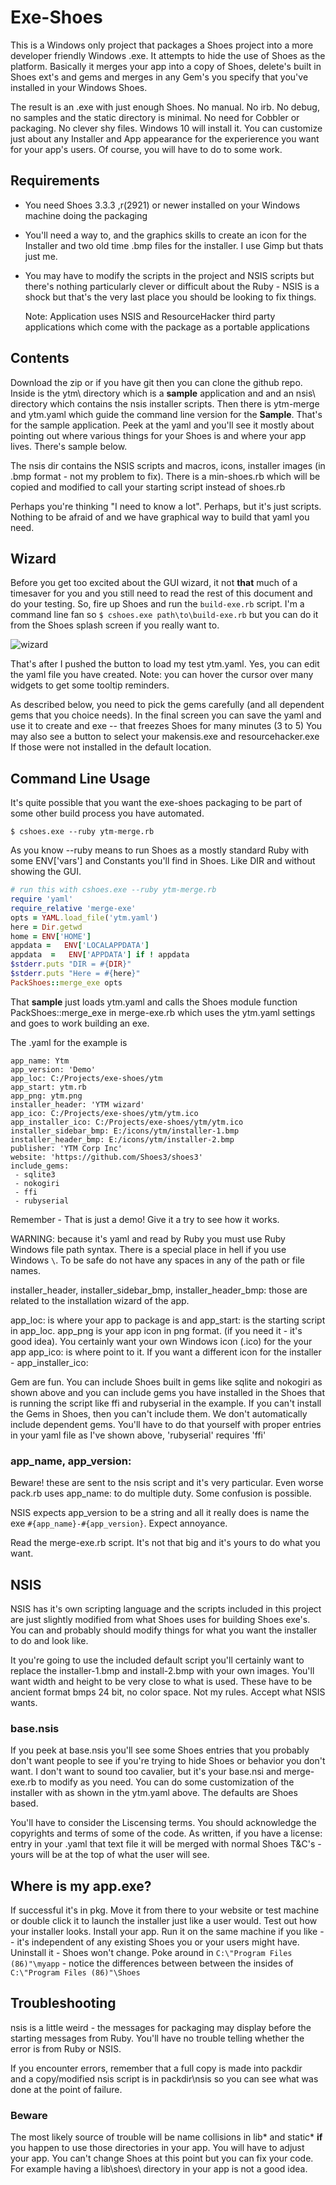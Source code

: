 # Exe-Shoes 

This is a Windows only project that packages a Shoes project into a more 
developer friendly Windows .exe. It attempts to hide the use of Shoes as
the platform. Basically it merges your app into a copy of Shoes, delete's
built in Shoes ext's and gems and merges in any Gem's you specify that you've
installed in your Windows Shoes.

The result is an .exe with just enough Shoes. No manual. No irb. No debug, no
samples and the static directory is minimal. No need for Cobbler or packaging. 
No clever shy files. Windows 10 will install it. You can customize just about
any Installer and App appearance for the experierence you want for your app's
users.   Of course, you will have to do to some work. 


## Requirements 

* You need Shoes 3.3.3 ,r(2921) or newer installed on your Windows machine doing the 
  packaging
* You'll need a way to, and the graphics skills to create an icon for the Installer and two old time .bmp files
  for the installer. I use Gimp but thats just me. 
* You may have to modify the scripts in the project and NSIS scripts but there's 
  nothing particularly clever or difficult about the Ruby - NSIS is a shock but
  that's the very last place you should be looking to fix things. 

  Note: Application uses NSIS and ResourceHacker third party applications which come with the package as a portable applications

## Contents 

Download the zip or if you have git then you can clone the github repo.
Inside is the ytm\ directory which is a **sample** application
and and an nsis\ directory which contains the nsis installer scripts. Then there is ytm-merge and ytm.yaml which
guide the command line version for the **Sample**. That's for the sample application.  Peek at the yaml
and you'll see it mostly about pointing out where various things for your Shoes is and where your app lives. 
There's sample below. 

The nsis dir contains the NSIS scripts and macros, icons, installer images (in .bmp format - not my problem to
fix). There is a min-shoes.rb which will be copied and modified to call your starting script
instead of shoes.rb

Perhaps you're thinking "I need to know a lot". Perhaps, but it's just scripts.
Nothing to be afraid of and we have graphical way to build that yaml you need. 

## Wizard

Before you get too excited about the GUI wizard, it not __that__ much of a timesaver for
you and you still need to read the rest of this document and do your testing. So, fire up Shoes and run the
`build-exe.rb` script. I'm a command line fan so `$ cshoes.exe path\to\build-exe.rb` but you can do it from 
the Shoes splash screen if you really want to.

![wizard](https://cloud.githubusercontent.com/assets/222691/25981983/f88ee538-3695-11e7-993b-9a6eb4ef2593.png)

That's after I pushed the button to load my test ytm.yaml. Yes, you can edit the yaml file
you have created. Note: you can hover the cursor over many widgets to get some tooltip reminders.

As described below, you need to pick the gems carefully (and all dependent gems that you choice needs). In the 
final screen you can save the yaml and use it to create and exe -- that freezes Shoes for many minutes (3 to 5)
You may also see a button to select your makensis.exe and resourcehacker.exe If those were not installed
in the default location. 

## Command Line Usage 

It's quite possible that you want the exe-shoes packaging to be part of
some other build process you have automated. 

`$ cshoes.exe --ruby ytm-merge.rb`

As you know --ruby means to run Shoes as a mostly standard Ruby with some
ENV['vars'] and Constants you'll find in Shoes. Like DIR and without showing the GUI.

```ruby
# run this with cshoes.exe --ruby ytm-merge.rb
require 'yaml'
require_relative 'merge-exe'
opts = YAML.load_file('ytm.yaml')
here = Dir.getwd
home = ENV['HOME']
appdata =   ENV['LOCALAPPDATA']
appdata  =   ENV['APPDATA'] if ! appdata
$stderr.puts "DIR = #{DIR}"
$stderr.puts "Here = #{here}"
PackShoes::merge_exe opts
```

That **sample** just loads ytm.yaml and calls the Shoes module function
PackShoes::merge_exe in merge-exe.rb which uses the ytm.yaml settings and goes
to work building an exe. 

The .yaml for the example is 
```
app_name: Ytm
app_version: 'Demo'
app_loc: C:/Projects/exe-shoes/ytm
app_start: ytm.rb
app_png: ytm.png
installer_header: 'YTM wizard'
app_ico: C:/Projects/exe-shoes/ytm/ytm.ico
app_installer_ico: C:/Projects/exe-shoes/ytm/ytm.ico
installer_sidebar_bmp: E:/icons/ytm/installer-1.bmp
installer_header_bmp: E:/icons/ytm/installer-2.bmp
publisher: 'YTM Corp Inc'
website: 'https://github.com/Shoes3/shoes3'
include_gems:
 - sqlite3
 - nokogiri
 - ffi
 - rubyserial
```
 Remember - That is just a demo!  Give it a try to see how it works. 
 
 WARNING: because it's yaml and read by Ruby you must use Ruby Windows file path
 syntax. There is a special place in hell if you use Windows `\`. To be safe
 do not have any spaces in any of the path or file names. 
 
 installer_header, installer_sidebar_bmp, installer_header_bmp: those are related to the installation wizard of the app.
 
 app_loc: is where your app to package is and app_start: is the starting script
 in app_loc. app_png is your app icon in png format. (if you need it - it's good idea). 
 You certainly want your own Windows icon (.ico) for the your app app_ico: is
 where point to it. If you want a different icon for the installer - app_installer_ico:
 
 Gem are fun. You can include Shoes built in gems like sqlite and nokogiri as shown above
 and you can include gems you have installed in the Shoes that is running the script
 like ffi and rubyserial in the example. If you can't install the Gems in Shoes, then you can't include them.
 We don't automatically include dependent gems. You'll have to do that yourself with
 proper entries in your yaml file as I've shown above, 'rubyserial' requires 'ffi'
 
### app_name, app_version:

Beware! these are sent to the nsis script and it's very particular. Even worse
pack.rb uses app_name: to do multiple duty. Some confusion is possible. 

NSIS expects app_version to be a string and all it really does is name the exe
`#{app_name}-#{app_version}`. Expect annoyance. 

Read the merge-exe.rb script. It's not that big and it's yours to do what
you want.

## NSIS

NSIS has it's own scripting language and the scripts included in this project
are just slightly modified from what Shoes uses for building Shoes exe's.  
You can and probably should modify things for what you want the installer 
to do and look like.

It you're going to use the included default script you'll certainly want to 
replace the installer-1.bmp and install-2.bmp with your own images. You'll want
width and height to be very close to what is used. These have to be ancient format bmps
24 bit, no color space.  Not my rules. Accept what NSIS wants. 

### base.nsis

If you peek at base.nsis you'll see some Shoes entries that you probably 
don't want people to see if you're trying to hide Shoes or behavior you 
don't want. I don't want to sound too cavalier, but it's your base.nsi and merge-exe.rb
to modify as you need. You can do some customization of the installer with as shown in
the ytm.yaml above. The defaults are Shoes based. 

You'll have to consider the Liscensing terms. You should acknowledge the copyrights and terms 
of some of the code. As written, if you have a license: entry in your .yaml 
that text file it will be merged with normal Shoes T&C's - yours will be at the
top of what the user will see.

## Where is my app.exe?

If successful it's in pkg\. Move it from there to your website or test machine
or double click it to launch the installer just like a user would. Test out how your installer
looks. Install your app. Run it on the same machine if you like -- it's independent
of any existing Shoes you or your users might have.  Uninstall it - Shoes won't change.
Poke around in `C:\"Program Files (86)"\myapp` - notice the differences between between
the insides of `C:\"Program Files (86)"\Shoes`


## Troubleshooting
nsis is a little weird - the messages for packaging may display 
before the starting messages from Ruby.  You'll have no trouble telling whether
the error is from Ruby or NSIS. 

If you encounter errors, remember that a full copy is made into packdir\
and a copy/modified nsis script is in packdir\nsis so you can see what was
done at the point of failure.

### Beware 

The most likely source of trouble will be name collisions in lib\* and static\*
__if__ you happen to use those directories in your app. You will have to adjust
your app. You can't change Shoes at this point but you can fix your code. For example
having a lib\shoes\ directory in your app is not a good idea.


 


